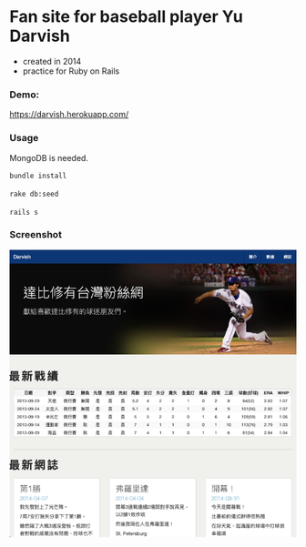 # Fan site for baseball player Yu Darvish

- created in 2014
- practice for Ruby on Rails 

### Demo:

https://darvish.herokuapp.com/

### Usage

MongoDB is needed.

```
bundle install

rake db:seed

rails s

```

### Screenshot
![](https://raw.githubusercontent.com/hrdrq/darvish/master/screenshot.png)
